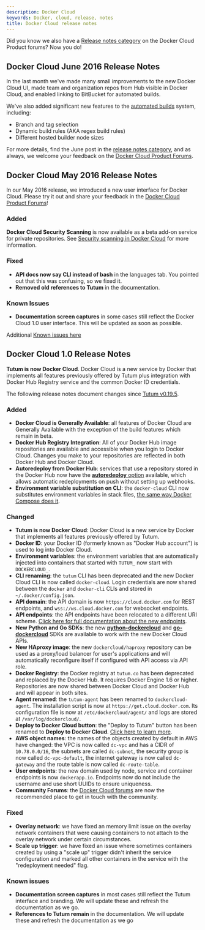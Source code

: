 ```yaml
---
description: Docker Cloud
keywords: Docker, cloud, release, notes
title: Docker Cloud release notes
---
```


Did you know we also have a [Release notes category](https://forums.docker.com/c/docker-cloud/release-notes) on the Docker Cloud Product forums? Now you do!

## Docker Cloud June 2016 Release Notes

In the last month we've made many small improvements to the new Docker Cloud UI, made team and organization repos from Hub visible in Docker Cloud, and enabled linking to BitBucket for automated builds.

We've also added significant new features to the [automated builds](builds/automated-build.md) system, including:

- Branch and tag selection
- Dynamic build rules (AKA regex build rules)
- Different hosted builder node sizes

For more details, find the June post in the [release notes category](https://forums.docker.com/c/docker-cloud/release-notes), and as always, we welcome your feedback on the [Docker Cloud Product Forums](https://forums.docker.com/c/docker-cloud).

## Docker Cloud May 2016 Release Notes

In our May 2016 release, we introduced a new user interface for Docker Cloud. Please try it out and share your feedback in the [Docker Cloud Product Forums](https://forums.docker.com/c/docker-cloud)!

### Added

**Docker Cloud Security Scanning** is now available as a beta add-on service for private repositories. See [Security scanning in Docker Cloud](builds/image-scan.md) for more information.

### Fixed

- **API docs now say CLI instead of bash** in the languages tab. You pointed out that this was confusing, so we fixed it.
- **Removed old references to Tutum** in the documentation.

### Known Issues

- **Documentation screen captures** in some cases still reflect the Docker Cloud 1.0 user interface. This will be updated as soon as possible.

Additional [Known issues here](docker-errors-faq.md)

## Docker Cloud 1.0 Release Notes
**Tutum is now Docker Cloud**. Docker Cloud is a new service by Docker that implements all features previously offered by Tutum plus integration with Docker Hub Registry service and the common Docker ID credentials.

The following release notes document changes since [Tutum v0.19.5](https://support.tutum.co/support/solutions/articles/5000694910-tutum-0-19-5).


### Added

- **Docker Cloud is Generally Available**: all features of Docker Cloud are Generally Available with the exception of the build features which remain in beta.
- **Docker Hub Registry Integration**: All of your Docker Hub image repositories are available and accessible when you login to Docker Cloud. Changes you make to your repositories are reflected in both Docker Hub and Docker Cloud.
- **Autoredeploy from Docker Hub**: services that use a repository stored in the Docker Hub now have the [**autoredeploy** option](apps/auto-redeploy.md) available, which allows automatic redeployments on push without setting up webhooks.
- **Environment variable substitution on CLI**: the `docker-cloud` CLI now substitutes environment variables in stack files, [the same way Docker Compose does it](/compose/compose-file/#variable-substitution:91de898b5f5cdb090642a917d3dedf68).


### Changed

- **Tutum is now Docker Cloud**: Docker Cloud is a new service by Docker that implements all features previously offered by Tutum.
- **Docker ID**: your Docker ID (formerly known as "Docker Hub account") is used to log into Docker Cloud.
- **Environment variables**: the environment variables that are automatically injected into containers that started with `TUTUM_` now start with `DOCKERCLOUD_`.
- **CLI renaming**: the `tutum` CLI has been deprecated and the new Docker Cloud CLI is now called `docker-cloud`. Login credentials are now shared between the `docker` and `docker-cli` CLIs and stored in `~/.docker/config.json`.
- **API domain**: the API domain is now `https://cloud.docker.com` for REST endpoints, and `wss://ws.cloud.docker.com` for websocket endpoints.
- **API endpoints**: the API endpoints have been relocated to a different URI scheme. [Click here for full documentation about the new endpoints](/apidocs/docker-cloud.md).
- **New Python and Go SDKs**: the new **[python-dockercloud](https://github.com/docker/python-dockercloud)** and **[go-dockercloud](https://github.com/docker/go-dockercloud)** SDKs are available to work with the new Docker Cloud APIs.
- **New HAproxy image**: the new `dockercloud/haproxy` repository can be used as a proxy/load balancer for user's applications and will automatically reconfigure itself if configured with API access via API role.
- **Docker Registry**: the Docker registry at `tutum.co` has been deprecated and replaced by the Docker Hub. It requires Docker Engine 1.6 or higher. Repositories are now shared between Docker Cloud and Docker Hub and will appear in both sites.
- **Agent renamed**: the `tutum-agent` has been renamed to `dockercloud-agent`. The installation script is now at `https://get.cloud.docker.com`. Its configuration file is now at `/etc/dockercloud/agent/` and logs are stored at `/var/log/dockercloud/`.
- **Deploy to Docker Cloud button**: the "Deploy to Tutum" button has been renamed to **Deploy to Docker Cloud**. [Click here to learn more](apps/deploy-to-cloud-btn.md).
- **AWS object names**: the names of the objects created by default in AWS have changed: the VPC is now called `dc-vpc` and has a CIDR of `10.78.0.0/16`, the subnets are called `dc-subnet`, the security group is now called `dc-vpc-default`, the internet gateway is now called `dc-gateway` and the route table is now called `dc-route-table`.
- **User endpoints**: the new domain used by node, service and container endpoints is now `dockerapp.io`. Endpoints now do not include the username and use short UUIDs to ensure uniqueness.
- **Community Forums**: the [Docker Cloud forums](https://forums.docker.com/c/docker-cloud) are now the recommended place to get in touch with the community.


### Fixed

- **Overlay network**: we have fixed an memory limit issue on the overlay network containers that were causing containers to not attach to the overlay network under certain circumstances.
- **Scale up trigger**: we have fixed an issue where sometimes containers created by using a "scale up" trigger didn't inherit the service configuration and marked all other containers in the service with the "redeployment needed" flag.

### Known issues

- **Documentation screen captures** in most cases still reflect the Tutum interface and branding. We will update these and refresh the documentation as we go.
- **References to Tutum remain** in the documentation. We will update these and refresh the documentation as we go